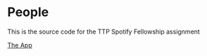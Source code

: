 # People
This is the source code for the TTP Spotify Fellowship assignment

[The App](https://obscure-waters-52570.herokuapp.com)
